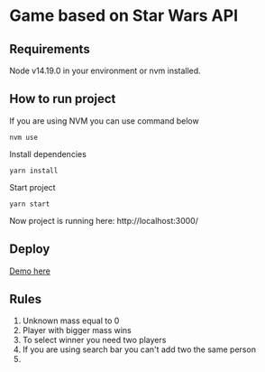 # Game based on Star Wars API

## Requirements

Node v14.19.0 in your environment or nvm installed.

## How to run project

If you are using NVM you can use command below

```
nvm use
```

Install dependencies 
```
yarn install
```

Start project
```
yarn start
```

Now project is running here: http://localhost:3000/

## Deploy

<a href="https://swapi-react.pages.dev/" target="_blank"> Demo here </a>

## Rules

1. Unknown mass equal to 0
2. Player with bigger mass wins
3. To select winner you need two players
4. If you are using search bar you can't add two the same person
5. 
